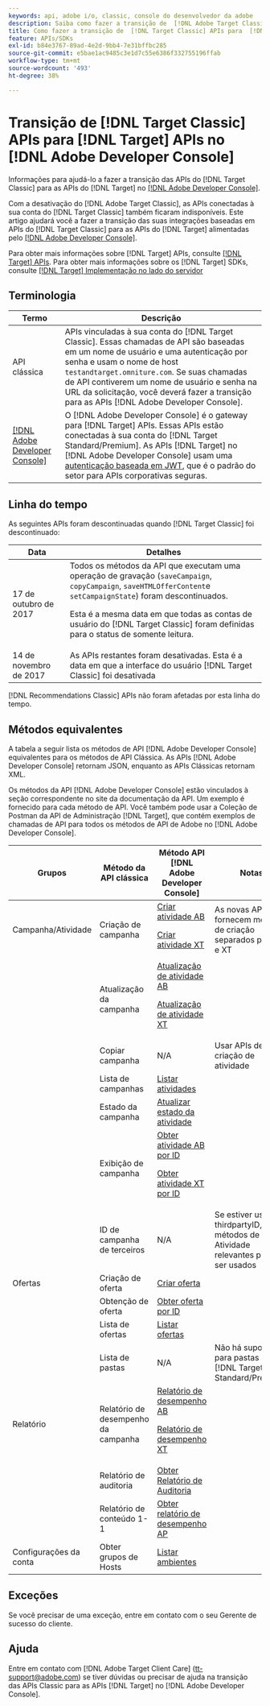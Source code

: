 ```yaml
---
keywords: api, adobe i/o, classic, console do desenvolvedor da adobe
description: Saiba como fazer a transição de  [!DNL Adobe Target Classic] APIs para  [!DNL Target] APIs em  [!DNL Adobe Developer Console].
title: Como fazer a transição de  [!DNL Target Classic] APIs para  [!DNL Target] APIs no [!DNL Adobe Developer Console]?
feature: APIs/SDKs
exl-id: b84e3767-89ad-4e2d-9bb4-7e31bffbc285
source-git-commit: e5bae1ac9485c3e1d7c55e6386f332755196ffab
workflow-type: tm+mt
source-wordcount: '493'
ht-degree: 38%

---
```


# Transição de [!DNL Target Classic] APIs para [!DNL Target] APIs no [!DNL Adobe Developer Console]

Informações para ajudá-lo a fazer a transição das APIs do [!DNL Target Classic] para as APIs do [!DNL Target] no [[!DNL Adobe Developer Console]](https://developer.adobe.com/console/home).

Com a desativação do [!DNL Adobe Target Classic], as APIs conectadas à sua conta do [!DNL Target Classic] também ficaram indisponíveis. Este artigo ajudará você a fazer a transição das suas integrações baseadas em APIs do [!DNL Target Classic] para as APIs do [!DNL Target] alimentadas pelo [[!DNL Adobe Developer Console]](https://developer.adobe.com/console/home).

Para obter mais informações sobre [!DNL Target] APIs, consulte [[!DNL Target] APIs](/help/dev/before-administer/target-api-overview.md). Para obter mais informações sobre os [!DNL Target] SDKs, consulte [[!DNL Target] Implementação no lado do servidor](/help/dev/implement/server-side/server-side-overview.md)

## Terminologia

| Termo | Descrição |
|--- |--- |
| API clássica | APIs vinculadas à sua conta do [!DNL Target Classic]. Essas chamadas de API são baseadas em um nome de usuário e uma autenticação por senha e usam o nome de host `testandtarget.omniture.com`. Se suas chamadas de API contiverem um nome de usuário e senha na URL da solicitação, você deverá fazer a transição para as APIs [!DNL Adobe Developer Console]. |
| [[!DNL Adobe Developer Console]](https://developer.adobe.com/console/home) | O [!DNL Adobe Developer Console] é o gateway para [!DNL Target] APIs. Essas APIs estão conectadas à sua conta do [!DNL Target Standard/Premium]. As APIs [!DNL Target] no [!DNL Adobe Developer Console] usam uma [autenticação baseada em JWT](../../before-administer/configure-authentication.md), que é o padrão do setor para APIs corporativas seguras. |

## Linha do tempo 

As seguintes APIs foram descontinuadas quando [!DNL Target Classic] foi descontinuado:

| Data | Detalhes |
|--- |--- |
| 17 de outubro de 2017 | Todos os métodos da API que executam uma operação de gravação (`saveCampaign`, `copyCampaign`, `saveHTMLOfferContent`e `setCampaignState`) foram descontinuados.<P>Esta é a mesma data em que todas as contas de usuário do [!DNL Target Classic] foram definidas para o status de somente leitura. |
| 14 de novembro de 2017 | As APIs restantes foram desativadas. Esta é a data em que a interface do usuário [!DNL Target Classic] foi desativada |

[!DNL Recommendations Classic] APIs não foram afetadas por esta linha do tempo.

## Métodos equivalentes 

A tabela a seguir lista os métodos de API [!DNL Adobe Developer Console] equivalentes para os métodos de API Clássica. As APIs [!DNL Adobe Developer Console] retornam JSON, enquanto as APIs Clássicas retornam XML.

Os métodos da API [!DNL Adobe Developer Console] estão vinculados à seção correspondente no site da documentação da API. Um exemplo é fornecido para cada método de API. Você também pode usar a Coleção de Postman da API de Administração [!DNL Target], que contém exemplos de chamadas de API para todos os métodos de API de Adobe no [!DNL Adobe Developer Console].

| Grupos | Método da API clássica | Método API [!DNL Adobe Developer Console] | Notas |
|--- |--- |--- |--- |
| Campanha/Atividade | Criação de campanha | [Criar atividade AB](https://developers.adobetarget.com/api/#create-ab-activity)<P>[Criar atividade XT](https://developers.adobetarget.com/api/#create-xt-activity) | As novas APIs fornecem métodos de criação separados para AB e XT |
|  | Atualização da campanha | [Atualização de atividade AB](https://developers.adobetarget.com/api/#update-ab-activity)<P>[Atualização de atividade XT](https://developers.adobetarget.com/api/#update-xt-activity) |  |
|  | Copiar campanha | N/A | Usar APIs de criação de atividade |
|  | Lista de campanhas | [Listar atividades](https://developers.adobetarget.com/api/#list-activities) |  |
|  | Estado da campanha | [Atualizar estado da atividade](https://developers.adobetarget.com/api/#update-activity-state) |  |
|  | Exibição de campanha | [Obter atividade AB por ID](https://developers.adobetarget.com/api/#get-ab-activity-by-id)<P>[Obter atividade XT por ID](https://developers.adobetarget.com/api/#get-xt-activity-by-id) |  |
|  | ID de campanha de terceiros | N/A | Se estiver usando thirdpartyID, os métodos de Atividade relevantes podem ser usados |
| Ofertas | Criação de oferta | [Criar oferta](https://developers.adobetarget.com/api/#create-offer) |  |
|  | Obtenção de oferta | [Obter oferta por ID](https://developers.adobetarget.com/api/#get-offer-by-id) |  |
|  | Lista de ofertas | [Listar ofertas](https://developers.adobetarget.com/api/#list-offers) |  |
|  | Lista de pastas | N/A | Não há suporte para pastas em [!DNL Target Standard/Premium] |
| Relatório | Relatório de desempenho da campanha | [Relatório de desempenho AB](https://developers.adobetarget.com/api/#get-ab-performance-report)<P>[Relatório de desempenho XT](https://developers.adobetarget.com/api/#get-xt-performance-report) |  |
|  | Relatório de auditoria | [Obter Relatório de Auditoria](https://developers.adobetarget.com/api/#get-audit-report) |  |
|  | Relatório de conteúdo 1-1 | [Obter relatório de desempenho AP](https://developers.adobetarget.com/api/#get-ap-activity-performance-report) |  |
| Configurações da conta | Obter grupos de Hosts | [Listar ambientes](https://developers.adobetarget.com/api/#list-environments) |  |

## Exceções

Se você precisar de uma exceção, entre em contato com o seu Gerente de sucesso do cliente.

## Ajuda 

Entre em contato com [!DNL Adobe Target Client Care] (tt-support@adobe.com) se tiver dúvidas ou precisar de ajuda na transição das APIs Classic para as APIs [!DNL Target] no [!DNL Adobe Developer Console].
